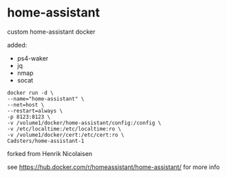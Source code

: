 # home-assistant
custom home-assistant docker

added:
- ps4-waker
- jq
- nmap
- socat

```
docker run -d \
--name="home-assistant" \
--net=host \
--restart=always \
-p 8123:8123 \
-v /volume1/docker/home-assistant/config:/config \
-v /etc/localtime:/etc/localtime:ro \
-v /volume1/docker/cert:/etc/cert:ro \
Cadsters/home-assistant-1
```
forked from Henrik Nicolaisen

see https://hub.docker.com/r/homeassistant/home-assistant/ for more info

